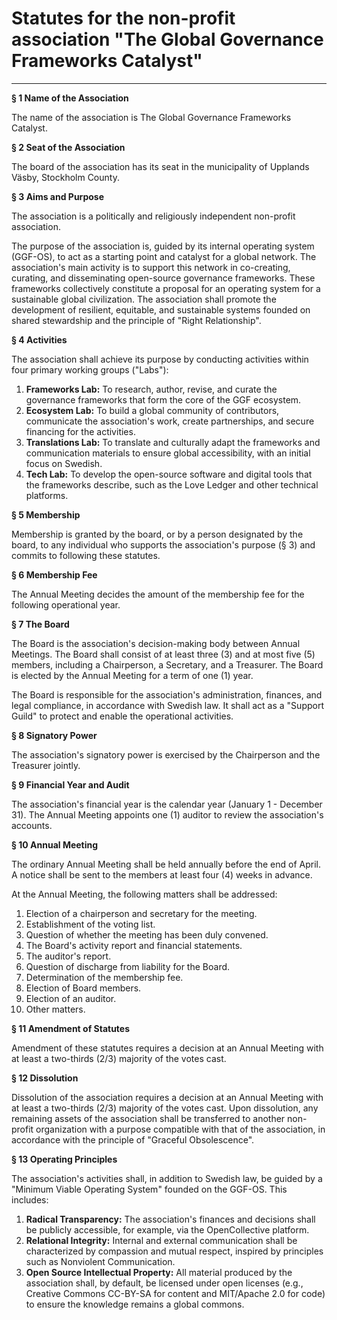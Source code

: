 <!-- This file is automatically copied from documentation/onboarding/en/welcome-kit/statutes.md -->

# Statutes for the non-profit association "The Global Governance Frameworks Catalyst"

---

**§ 1 Name of the Association**

The name of the association is The Global Governance Frameworks Catalyst.

**§ 2 Seat of the Association**

The board of the association has its seat in the municipality of Upplands Väsby, Stockholm County.

**§ 3 Aims and Purpose**

The association is a politically and religiously independent non-profit association.

The purpose of the association is, guided by its internal operating system (GGF-OS), to act as a starting point and catalyst for a global network. The association's main activity is to support this network in co-creating, curating, and disseminating open-source governance frameworks. These frameworks collectively constitute a proposal for an operating system for a sustainable global civilization. The association shall promote the development of resilient, equitable, and sustainable systems founded on shared stewardship and the principle of "Right Relationship".

**§ 4 Activities**

The association shall achieve its purpose by conducting activities within four primary working groups ("Labs"):

1. **Frameworks Lab:** To research, author, revise, and curate the governance frameworks that form the core of the GGF ecosystem.
2. **Ecosystem Lab:** To build a global community of contributors, communicate the association's work, create partnerships, and secure financing for the activities.
3. **Translations Lab:** To translate and culturally adapt the frameworks and communication materials to ensure global accessibility, with an initial focus on Swedish.
4. **Tech Lab:** To develop the open-source software and digital tools that the frameworks describe, such as the Love Ledger and other technical platforms.

**§ 5 Membership**

Membership is granted by the board, or by a person designated by the board, to any individual who supports the association's purpose (§ 3) and commits to following these statutes.

**§ 6 Membership Fee**

The Annual Meeting decides the amount of the membership fee for the following operational year.

**§ 7 The Board**

The Board is the association's decision-making body between Annual Meetings. The Board shall consist of at least three (3) and at most five (5) members, including a Chairperson, a Secretary, and a Treasurer. The Board is elected by the Annual Meeting for a term of one (1) year.

The Board is responsible for the association's administration, finances, and legal compliance, in accordance with Swedish law. It shall act as a "Support Guild" to protect and enable the operational activities.

**§ 8 Signatory Power**

The association's signatory power is exercised by the Chairperson and the Treasurer jointly.

**§ 9 Financial Year and Audit**

The association's financial year is the calendar year (January 1 - December 31). The Annual Meeting appoints one (1) auditor to review the association's accounts.

**§ 10 Annual Meeting**

The ordinary Annual Meeting shall be held annually before the end of April. A notice shall be sent to the members at least four (4) weeks in advance.

At the Annual Meeting, the following matters shall be addressed:
1. Election of a chairperson and secretary for the meeting.
2. Establishment of the voting list.
3. Question of whether the meeting has been duly convened.
4. The Board's activity report and financial statements.
5. The auditor's report.
6. Question of discharge from liability for the Board.
7. Determination of the membership fee.
8. Election of Board members.
9. Election of an auditor.
10. Other matters.

**§ 11 Amendment of Statutes**

Amendment of these statutes requires a decision at an Annual Meeting with at least a two-thirds (2/3) majority of the votes cast.

**§ 12 Dissolution**

Dissolution of the association requires a decision at an Annual Meeting with at least a two-thirds (2/3) majority of the votes cast. Upon dissolution, any remaining assets of the association shall be transferred to another non-profit organization with a purpose compatible with that of the association, in accordance with the principle of "Graceful Obsolescence".

**§ 13 Operating Principles**

The association's activities shall, in addition to Swedish law, be guided by a "Minimum Viable Operating System" founded on the GGF-OS. This includes:

1. **Radical Transparency:** The association's finances and decisions shall be publicly accessible, for example, via the OpenCollective platform.
2. **Relational Integrity:** Internal and external communication shall be characterized by compassion and mutual respect, inspired by principles such as Nonviolent Communication.
3. **Open Source Intellectual Property:** All material produced by the association shall, by default, be licensed under open licenses (e.g., Creative Commons CC-BY-SA for content and MIT/Apache 2.0 for code) to ensure the knowledge remains a global commons.
